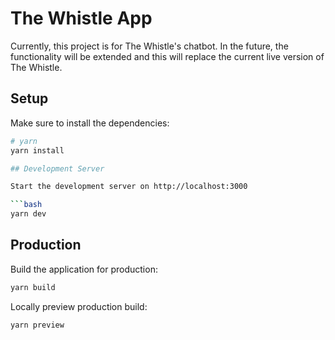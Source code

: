 # The Whistle App

Currently, this project is for The Whistle's chatbot. In the future, the functionality will be extended and this will replace the current live version of The Whistle.

## Setup

Make sure to install the dependencies:

````bash
# yarn
yarn install

## Development Server

Start the development server on http://localhost:3000

```bash
yarn dev
````

## Production

Build the application for production:

```bash
yarn build
```

Locally preview production build:

```bash
yarn preview
```
